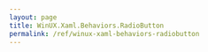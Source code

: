 ```yaml
---
layout: page
title: WinUX.Xaml.Behaviors.RadioButton
permalink: /ref/winux-xaml-behaviors-radiobutton
---
```


